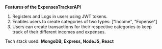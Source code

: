 **Features of the ExpensesTrackerAPI**

1. Registers and Logs in users using JWT tokens.
2. Enables users to create categories of two types: ["Income", "Expense"]
3. Users can create transactions for their respective categories to keep track of their different incomes and expenses.

Tech stack used: **MongoDB, Express, NodeJS, React**
